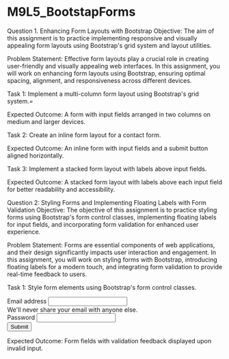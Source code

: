 # M9L5_BootstapForms

Question 1. Enhancing Form Layouts with Bootstrap
Objective: The aim of this assignment is to practice implementing responsive and visually appealing form layouts using Bootstrap's grid system and layout utilities.

Problem Statement: Effective form layouts play a crucial role in creating user-friendly and visually appealing web interfaces. In this assignment, you will work on enhancing form layouts using Bootstrap, ensuring optimal spacing, alignment, and responsiveness across different devices.

Task 1: Implement a multi-column form layout using Bootstrap's grid system.=

Expected Outcome: A form with input fields arranged in two columns on medium and larger devices.


Task 2: Create an inline form layout for a contact form.

Expected Outcome: An inline form with input fields and a submit button aligned horizontally.


Task 3: Implement a stacked form layout with labels above input fields.

Expected Outcome: A stacked form layout with labels above each input field for better readability and accessibility.

Question 2:
Styling Forms and Implementing Floating Labels with Form Validation
Objective: The objective of this assignment is to practice styling forms using Bootstrap's form control classes, implementing floating labels for input fields, and incorporating form validation for enhanced user experience.

Problem Statement: Forms are essential components of web applications, and their design significantly impacts user interaction and engagement. In this assignment, you will work on styling forms with Bootstrap, introducing floating labels for a modern touch, and integrating form validation to provide real-time feedback to users.

Task 1: Style form elements using Bootstrap's form control classes.

<div>
  <form>
    <div>
      <label for="exampleInputEmail1">Email address</label>
      <input type="email" id="exampleInputEmail1" aria-describedby="emailHelp">
      <div id="emailHelp">We'll never share your email with anyone else.</div>
    </div>
    <div class="mb-3">
      <label for="exampleInputPassword1">Password</label>
      <input type="password" id="exampleInputPassword1">
    </div>
    <button type="submit">Submit</button>
  </form>
</div>


Expected Outcome: Form fields with validation feedback displayed upon invalid input.
